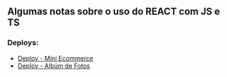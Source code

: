 ## Algumas notas sobre o uso do REACT com JS e TS

### Deploys:

* [Deploy - Mini Ecommerce](https://asa-kappa.vercel.app)
* [Deploy - Albúm de Fotos](https://album-fotos-seven.vercel.app/)

